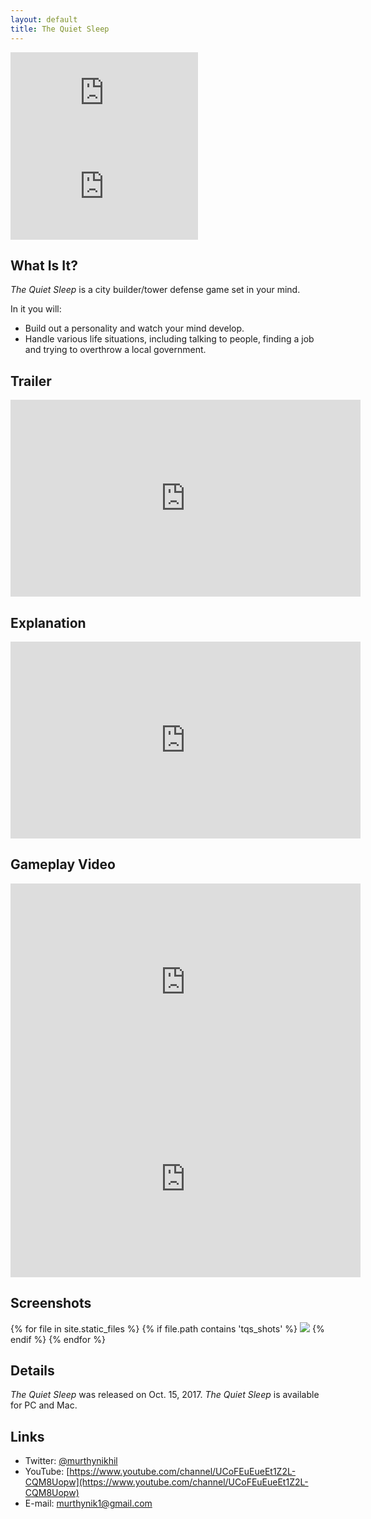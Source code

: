 ```yaml
---
layout: default
title: The Quiet Sleep
---
```


<iframe frameborder="0" src="http://store.steampowered.com/widget/724510/"></iframe>
<iframe frameborder="0" src="https://itch.io/embed/74272"></iframe>

## What Is It?

*The Quiet Sleep* is a city builder/tower defense game set in your mind.

In it you will:
- Build out a personality and watch your mind develop.
- Handle various life situations, including talking to people, finding a job and trying to overthrow a local government.

## Trailer

<iframe width="560" height="315" src="https://www.youtube.com/embed/ucnfiqofNng?rel=0" frameborder="0" allowfullscreen></iframe>

## Explanation

<iframe width="560" height="315" src="https://www.youtube.com/embed/rDcIfRbERR0" frameborder="0" allow="accelerometer; autoplay; encrypted-media; gyroscope; picture-in-picture" allowfullscreen></iframe>

## Gameplay Video

<iframe width="560" height="315" src="https://www.youtube.com/embed/OPLfJm7VQ8w?rel=0" frameborder="0" allowfullscreen></iframe>
<iframe width="560" height="315" src="https://www.youtube.com/embed/videoseries?list=PLZAuHrQoew0we8kwA9UWJgFmfIDdPzKgp" frameborder="0" allowfullscreen></iframe>

## Screenshots

{% for file in site.static_files %}
   {% if file.path contains 'tqs_shots' %}
<img src="{{ file.path }}">
   {% endif %}
{% endfor %}

## Details

*The Quiet Sleep* was released on Oct. 15, 2017. *The Quiet Sleep* is available for PC and Mac.

## Links
    
- Twitter: [@murthynikhil](https://twitter.com/murthynikhil)
- YouTube: [https://www.youtube.com/channel/UCoFEuEueEt1Z2L-CQM8Uopw](https://www.youtube.com/channel/UCoFEuEueEt1Z2L-CQM8Uopw)
- E-mail: [murthynik1@gmail.com](mailto:murthynik1@gmail.com)
